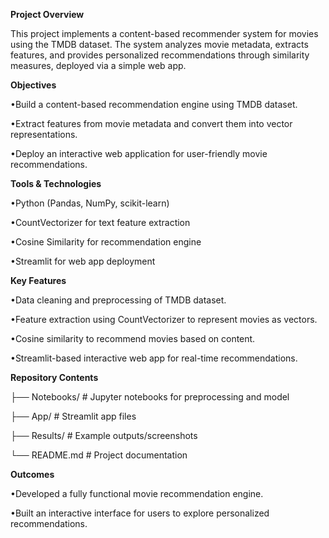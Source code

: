 **Project Overview**

This project implements a content-based recommender system for movies using the TMDB dataset. The system analyzes movie metadata, extracts features, and provides personalized recommendations through similarity measures, deployed via a simple web app.

**Objectives**

•Build a content-based recommendation engine using TMDB dataset.

•Extract features from movie metadata and convert them into vector representations.

•Deploy an interactive web application for user-friendly movie recommendations.

**Tools & Technologies**

•Python (Pandas, NumPy, scikit-learn)

•CountVectorizer for text feature extraction

•Cosine Similarity for recommendation engine

•Streamlit for web app deployment

**Key Features**

•Data cleaning and preprocessing of TMDB dataset.

•Feature extraction using CountVectorizer to represent movies as vectors.

•Cosine similarity to recommend movies based on content.

•Streamlit-based interactive web app for real-time recommendations.

**Repository Contents**

├── Notebooks/             # Jupyter notebooks for preprocessing and model  

├── App/                   # Streamlit app files  

├── Results/               # Example outputs/screenshots  

└── README.md              # Project documentation  

**Outcomes**

•Developed a fully functional movie recommendation engine.

•Built an interactive interface for users to explore personalized recommendations.

